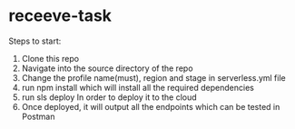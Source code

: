 # receeve-task

Steps to start:
1. Clone this repo
2. Navigate into the source directory of the repo
3. Change the profile name(must), region and stage in serverless.yml file
4. run npm install which will install all the required dependencies
5. run sls deploy In order to deploy it to the cloud
6. Once deployed, it will output all the endpoints which can be tested in Postman